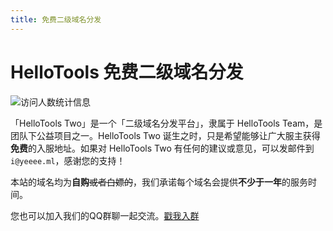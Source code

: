 ```yaml
---
title: 免费二级域名分发
---
```

# HelloTools 免费二级域名分发

![访问人数统计信息](https://count.getloli.com/get/@xiaozhu2007)

「HelloTools Two」是一个「二级域名分发平台」，隶属于 HelloTools Team，是团队下公益项目之一。HelloTools Two 诞生之时，只是希望能够让广大服主获得**免费**的入服地址。如果对 HelloTools Two 有任何的建议或意见，可以发邮件到`i@yeeee.ml`，感谢您的支持！

本站的域名均为**自购**~~或者白嫖的~~，我们承诺每个域名会提供**不少于一年**的服务时间。

您也可以加入我们的QQ群聊一起交流。[戳我入群](/free-subdomain/qqgroup)
